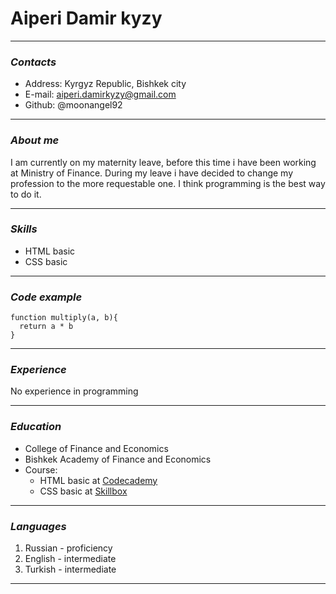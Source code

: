 # Aiperi Damir kyzy
---
### *Contacts*
  + Address: Kyrgyz Republic, Bishkek city
  + E-mail: aiperi.damirkyzy@gmail.com
  + Github: @moonangel92
  
***
### *About me*
  I am currently on my maternity leave, before this time i have been working at Ministry of Finance. During my leave i have decided to change my profession to the more requestable one. I think programming is the best way to do it.
***

### *Skills*

  + HTML basic
  + CSS basic
***

### *Code example*

```
function multiply(a, b){
  return a * b
}
```

***
### *Experience*
No experience in programming

---
### *Education*

  - College of Finance and Economics
  - Bishkek Academy of Finance and Economics
  - Course:
    + HTML basic at [Codecademy](https://www.codecademy.com/)
    + CSS basic at [Skillbox](https://skillbox.ru)
  
---

### *Languages*
  1. Russian - proficiency
  2. English - intermediate
  3. Turkish - intermediate
   
---


